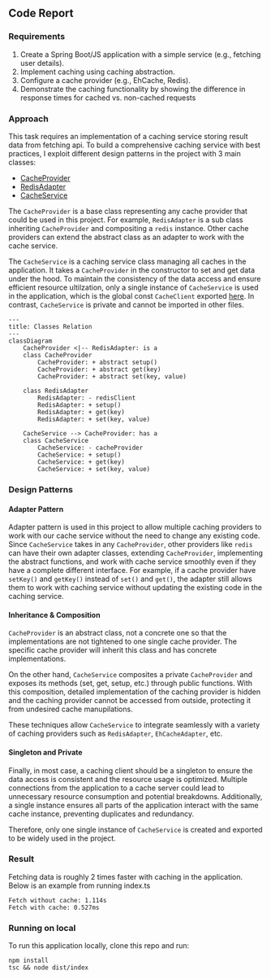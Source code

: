 ## Code Report

### Requirements
1. Create a Spring Boot/JS application with a simple service (e.g., fetching user details).
2. Implement caching using caching abstraction.
3. Configure a cache provider (e.g., EhCache, Redis).
4. Demonstrate the caching functionality by showing the difference in response times for cached vs. non-cached requests

### Approach
This task requires an implementation of a caching service storing result data from fetching api. To build a comprehensive caching service with best practices, I exploit different design patterns in the project with 3 main classes:

- [CacheProvider](/src/CacheProvider.ts)
- [RedisAdapter](/src/RedisAdapter.ts)
- [CacheService](/src/CacheService.ts)

The `CacheProvider` is a base class representing any cache provider that could be used in this project. For example, `RedisAdapter` is a sub class inheriting `CacheProvider` and compositing a `redis` instance. Other cache providers can extend the abstract class as an adapter to work with the cache service.

The `CacheService` is a caching service class managing all caches in the application. It takes a `CacheProvider` in the constructor to set and get data under the hood. To maintain the consistency of the data access and ensure efficient resource ultilzation, only a single instance of `CacheService` is used in the application, which is the global const `CacheClient` exported [here](src/CacheService.ts). In contrast, `CacheService` is private and cannot be imported in other files.

```mermaid
---
title: Classes Relation
---
classDiagram
    CacheProvider <|-- RedisAdapter: is a
    class CacheProvider
        CacheProvider: + abstract setup()
        CacheProvider: + abstract get(key)
        CacheProvider: + abstract set(key, value)

    class RedisAdapter
        RedisAdapter: - redisClient
        RedisAdapter: + setup()
        RedisAdapter: + get(key)
        RedisAdapter: + set(key, value)

    CacheService --> CacheProvider: has a
    class CacheService
        CacheService: - cacheProvider
        CacheService: + setup()
        CacheService: + get(key)
        CacheService: + set(key, value)
```

### Design Patterns

#### Adapter Pattern
Adapter pattern is used in this project to allow multiple caching providers to work with our cache service without the need to change any existing code. Since `CacheService` takes in any `CacheProvider`, other providers like `redis` can have their own adapter classes, extending `CacheProvider`, implementing the abstract functions, and work with cache service smoothly even if they have a complete different interface. For example, if a cache provider have `setKey()` and `getKey()` instead of `set()` and `get()`, the adapter still allows them to work with caching service without updating the existing code in the caching service. 

#### Inheritance & Composition
`CacheProvider` is an abstract class, not a concrete one so that the implementations are not tightened to one single cache provider. The specific cache provider will inherit this class and has concrete implementations.

On the other hand, `CacheService` composites a private `CacheProvider` and exposes its methods (set, get, setup, etc.) through public functions. With this composition, detailed implementation of the caching provider is hidden and the caching provider cannot be accessed from outside, protecting it from undesired cache manupilations.

These techniques allow `CacheService` to integrate seamlessly with a variety of caching providers such as `RedisAdapter`, `EhCacheAdapter`, etc.


#### Singleton and Private
Finally, in most case, a caching client should be a singleton to ensure the data access is consistent and the resource usage is optimized. Multiple connections from the application to a cache server could lead to unnecessary resource consumption and potential breakdowns. Additionally, a single instance ensures all parts of the application interact with the same cache instance, preventing duplicates and redundancy. 

Therefore, only one single instance of `CacheService` is created and exported to be widely used in the project. 


### Result

Fetching data is roughly 2 times faster with caching in the application. Below is an example from running index.ts
```
Fetch without cache: 1.114s
Fetch with cache: 0.527ms
```

### Running on local

To run this application locally, clone this repo and run:

```
npm install
tsc && node dist/index
```



